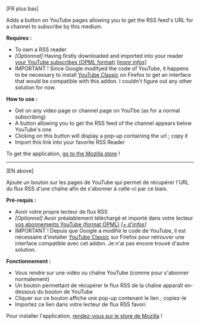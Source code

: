 [FR plus bas]

Adds a button on YouTube pages allowing you to get the RSS feed's URL for a channel to subscribe by this medium.

<b>Requires :</b>
<ul><li>To own a RSS reader</li>
<li><i>[Optionnal]</i> Having firstly downloaded and imported into your reader <a href="https://www.youtube.com/subscription_manager?action_takeout=1" title="Export your YouTube subscribes">your YouTube subscribes (OPML format)</a> <i><a href="https://support.google.com/youtube/answer/6224202?hl=fr" title="Doc YouTube - RSS">[more infos]</a></i></li>
<li>IMPORTANT ! Since Google modifyed the code of YouTube, it happens to be necessary to install <a href="https://addons.mozilla.org/fr/firefox/addon/youtube-classic/">YouTube Classic</a> on Firefox to get an interface that would be compatible with this addon. I couldn't figure out any other solution for now.</li></ul>

<b>How to use :</b>
<ul><li>Get on any video page or channel page on YouTbe (as for a normal subscribing)</li>
<li>A button allowing you to get the RSS feed of the channel appears below YouTube's one</li>
<li>Clicking on this button will display a pop-up containing the url ; copy it</li>
<li>Import this link into your favorite RSS Reader</li></ul>

To get the application, <a href="https://addons.mozilla.org/fr/firefox/addon/rsstube/" title="Installer l'extension Firefox">go to the Mozilla store</a> !

-----------------------------

[EN above]

Ajoute un bouton sur les pages de YouTube qui permet de récupérer l'URL du flux RSS d'une chaîne afin de s'abonner à celle-ci par ce biais.

<b>Pré-requis :</b>
<ul><li>Avoir votre propre lecteur de flux RSS</li>
<li><i>[Optionnel]</i> Avoir préalablement téléchargé et importé dans votre lecteur <a href="https://www.youtube.com/subscription_manager?action_takeout=1" title="Exporter vos abonnements YouTube">vos abonnements YouTube (format OPML)</a> <i><a href="https://support.google.com/youtube/answer/6224202?hl=fr" title="Doc YouTube - RSS">[+ d'infos]</a></i></li>
<li>IMPORTANT ! Depuis que Google a modifié le code de YouTube, il est nécessaire d'installer <a href="https://addons.mozilla.org/fr/firefox/addon/youtube-classic/">YouTube Classic</a> sur Firefox pour retrouver une interface compatible avec cet addon. Je n'ai pas encore trouvé d'autre solution.</li></ul>

<b>Fonctionnement :</b>
<ul><li>Vous rendre sur une vidéo ou chaîne YouTube (comme pour s'abonner normalement)</li>
<li>Un bouton permettant de récupérer le flux RSS de la chaîne apparaît en-dessous du bouton de YouTube</li>
<li>Cliquer sur ce bouton affiche une pop-up contenant le lien ; copiez-le</li>
<li>Importez ce lien dans votre lecteur de flux RSS favori</li></ul>

Pour installer l'application, <a href="https://addons.mozilla.org/fr/firefox/addon/rsstube/" title="Installer l'extension Firefox">rendez-vous sur le store de Mozilla</a> !
